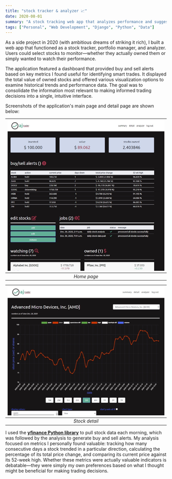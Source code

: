 ```yaml
---
title: "stock tracker & analyzer 📈"
date: 2020-08-01
summary: "A stock tracking web app that analyzes performance and suggests when to buy, sell, or hold."
tags: ["Personal", "Web Development", "Django", "Python", "Data"]
---
```


As a side project in 2020 (with ambitious dreams of striking it rich), I built a web app that functioned as a stock tracker, portfolio manager, and analyzer. Users could select stocks to monitor—whether they actually owned them or simply wanted to watch their performance. 

The application featured a dashboard that provided buy and sell alerts based on key metrics I found useful for identifying smart trades. It displayed the total value of owned stocks and offered various visualization options to examine historical trends and performance data. The goal was to consolidate the information most relevant to making informed trading decisions into a single, intuitive interface.

Screenshots of the application's main page and detail page are shown below:

| ![stock analyzer home page](stock-2.jpg) |
| :--: |
| *Home page* |

| ![stock trend graph](stock-1.jpg) |
| :--: |
| *Stock detail* |

I used the **[yfinance Python library](https://github.com/ranaroussi/yfinance)** to pull stock data each morning, which was followed by the analysis to generate buy and sell alerts. My analysis focused on metrics I personally found valuable: tracking how many consecutive days a stock trended in a particular direction, calculating the percentage of its total price change, and comparing its current price against its 52-week high. Whether these metrics were actually valuable indicators is debatable—they were simply my own preferences based on what I thought might be beneficial for making trading decisions.